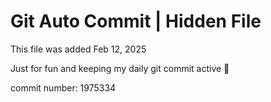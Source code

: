 # Git Auto Commit | Hidden File

This file was added Feb 12, 2025

Just for fun and keeping my daily git commit active 🤪

commit number: 1975334
